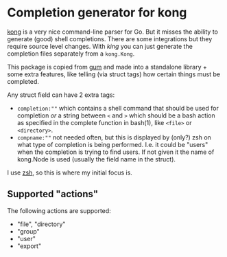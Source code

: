# Completion generator for kong

[kong](https://github.com/alecthomas/kong) is a very nice command-line parser for Go. But it misses the
ability to generate (good) shell completions. There are some integrations but they require source level
changes. With _king_ you can just generate the completion files separately from a `kong.Kong`.

This package is copied from [gum](https://github.com/charmbracelet/gum) and made into a standalone library +
some extra features, like telling (via struct tags) how certain things must be completed.

Any struct field can have 2 extra tags:

- `completion:""` which contains a shell command that should be used for completion _or_ a string between
  `<` and `>` which should be a bash action as specified in the complete function in bash(1), like `<file>`
  or `<directory>`.
- `compname:""` not needed often, but this is displayed by (only?) zsh on what type of completion is being
  performed. I.e. it could be "users" when the completion is trying to find users. If not given it the name of
  kong.Node is used (usually the field name in the struct).

I use [zsh](https://zsh.org), so this is where my initial focus is.

## Supported "actions"

The following actions are supported:

- "file", "directory"
- "group"
- "user"
- "export"
